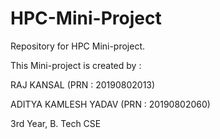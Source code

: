 # HPC-Mini-Project
Repository for HPC Mini-project.

This Mini-project is created by :

RAJ KANSAL (PRN : 20190802013)

ADITYA KAMLESH YADAV (PRN : 20190802060)

3rd Year, B. Tech CSE

